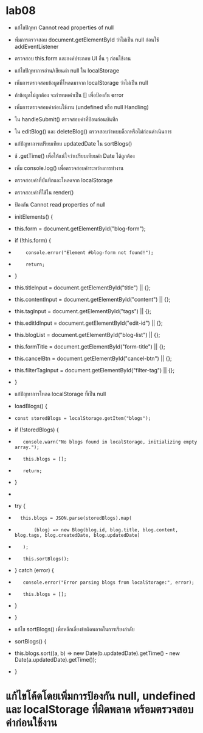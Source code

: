 # lab08
- แก้ไขปัญหา Cannot read properties of null
- พิ่มการตรวจสอบ document.getElementById ว่าไม่เป็น null ก่อนใช้ addEventListener
- ตรวจสอบ this.form และองค์ประกอบ UI อื่น ๆ ก่อนใช้งาน

- แก้ไขปัญหาการอ่าน/เขียนค่า null ใน localStorage
- เพิ่มการตรวจสอบข้อมูลที่โหลดมาจาก localStorage ว่าไม่เป็น null
- ถ้าข้อมูลไม่ถูกต้อง จะกำหนดค่าเป็น [] เพื่อป้องกัน error


- เพิ่มการตรวจสอบค่าก่อนใช้งาน (undefined หรือ null Handling)
- ใน handleSubmit() ตรวจสอบค่าที่ป้อนก่อนบันทึก
- ใน editBlog() และ deleteBlog() ตรวจสอบว่าพบบล็อกหรือไม่ก่อนดำเนินการ

- แก้ปัญหาการเปรียบเทียบ updatedDate ใน sortBlogs()
- ช้ .getTime() เพื่อให้แน่ใจว่าเปรียบเทียบค่า Date ได้ถูกต้อง

- เพิ่ม console.log() เพื่อตรวจสอบค่าระหว่างการทำงาน
- ตรวจสอบค่าที่บันทึกและโหลดจาก localStorage
- ตรวจสอบค่าที่ใช้ใน render()

- ป้องกัน Cannot read properties of null
- initElements() {
-    this.form = document.getElementById("blog-form");
-    if (!this.form) {
-         console.error("Element #blog-form not found!");
-         return;
-    }
-    this.titleInput = document.getElementById("title") || {};
-    this.contentInput = document.getElementById("content") || {};
-    this.tagInput = document.getElementById("tags") || {};
-    this.editIdInput = document.getElementById("edit-id") || {};
-    this.blogList = document.getElementById("blog-list") || {};
-    this.formTitle = document.getElementById("form-title") || {};
-    this.cancelBtn = document.getElementById("cancel-btn") || {};
-    this.filterTagInput = document.getElementById("filter-tag") || {};
- }

-  แก้ปัญหาการโหลด localStorage ที่เป็น null
- loadBlogs() {
-     const storedBlogs = localStorage.getItem("blogs");
-    if (!storedBlogs) {
-        console.warn("No blogs found in localStorage, initializing empty array.");
-        this.blogs = [];
-        return;
-    }
- 
-    try {
-       this.blogs = JSON.parse(storedBlogs).map(
-            (blog) => new Blog(blog.id, blog.title, blog.content, blog.tags, blog.createdDate, blog.updatedDate)
-        );
-        this.sortBlogs();
-    } catch (error) {
-        console.error("Error parsing blogs from localStorage:", error);
-        this.blogs = [];
-    }
- }

- แก้ไข sortBlogs() เพื่อหลีกเลี่ยงข้อผิดพลาดในการเรียงลำดับ
- sortBlogs() {
-    this.blogs.sort((a, b) => new Date(b.updatedDate).getTime() - new Date(a.updatedDate).getTime());
- }

# แก้ไขโค้ดโดยเพิ่มการป้องกัน null, undefined และ localStorage ที่ผิดพลาด พร้อมตรวจสอบค่าก่อนใช้งาน


